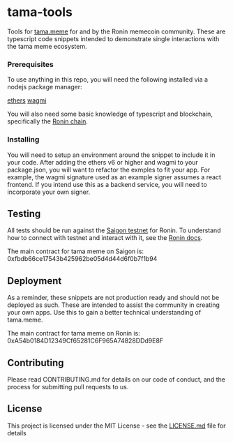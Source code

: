 # tama-tools
Tools for [tama.meme](https://tama.meme) for and by the Ronin memecoin community. These are typescript code snippets intended to demonstrate single interactions with the tama meme ecosystem.

### Prerequisites

To use anything in this repo, you will need the following installed via a nodejs package manager:

[ethers](https://docs.ethers.org/v6/getting-started/)
[wagmi](https://wagmi.sh/react/getting-started)

You will also need some basic knowledge of typescript and blockchain, specifically the [Ronin chain](https://docs.roninchain.com/developers/quickstart).

### Installing

You will need to setup an environment around the snippet to include it in your code. After adding the ethers v6 or higher and wagmi to your package.json, you will want to refactor the exmples to fit your app. 
For example, the wagmi signature used as an example signer assumes a react frontend. If you intend use this as a backend service, you will need to incorporate your own signer.

## Testing

All tests should be run against the [Saigon testnet](https://saigon-app.roninchain.com/) for Ronin. To understand how to connect with testnet and interact with it, see the [Ronin docs](https://support.roninchain.com/hc/en-us/articles/14035929237787-Accessing-Saigon-Testnet).

The main contract for tama meme on Saigon is: 0xfbdb66ce17543b425962be05d4d44d6f0b7f1b94


## Deployment

As a reminder, these snippets are not production ready and should not be deployed as such. These are intended to assist the community in creating your own apps. Use this to gain a better technical understanding of tama.meme.

The main contract for tama meme on Ronin is: 0xA54b0184D12349Cf65281C6F965A74828DDd9E8F

## Contributing

Please read CONTRIBUTING.md for details on our code of conduct, and the process for submitting pull requests to us.

## License

This project is licensed under the MIT License - see the [LICENSE.md](LICENSE.md) file for details
